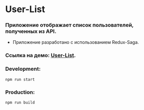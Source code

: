 # User-List

### Приложение отображает список пользователей, полученных из API.

- Приложение разработано с использованием Redux-Saga.

### Ссылка на демо: <a href="http://SeniorIgor.github.io/User-List">User-List</a>.

### Development:

```
npm run start
```

### Production:

```
npm run build
```
